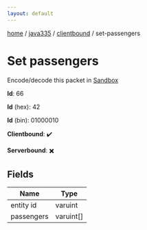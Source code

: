 ```yaml
---
layout: default
---
```


[home](/)  /  [java335](/protocol/java335)  /  [clientbound](/protocol/java335/clientbound)  /  set-passengers

# Set passengers

Encode/decode this packet in [Sandbox](../../../sandbox/java335#clientbound.set_passengers)

**Id**: 66

**Id** (hex): 42

**Id** (bin): 01000010

**Clientbound**: ✔️

**Serverbound**: ✖️

## Fields

Name | Type
---|---
entity id | varuint
passengers | varuint[]
